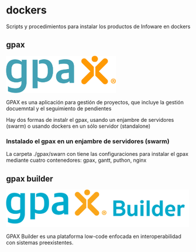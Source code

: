 # dockers

Scripts y procedimientos para instalar los productos de Infoware en dockers


## gpax

<img src="https://github.com/infowarecr/dockers/blob/main/gpax/gpax.png" alt="drawing" width=300/>

GPAX es una aplicación para gestión de proyectos, que incluye la gestión docuemntal y el seguimiento de pendientes

Hay dos formas de instalr el gpax, usando un enjambre de servidores (swarm) o usando dockers en un sólo servidor (standalone)


### Instalado el gpax en un enjambre de servidores (swarm)

La carpeta ./gpax/swarn con tiene las configuraciones para instalar el gpax mediante cuatro contenedores: gpax, gantt, puthon, nginx


## gpax builder

<img src="https://github.com/infowarecr/dockers/blob/main/gpaxbuilder/gpaxbuilder.png" alt="drawing" width=500/>

GPAX Builder es una plataforma low-code enfocada en interoperabilidad con sistemas preexistentes.
